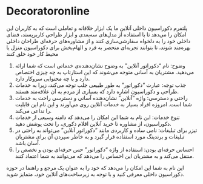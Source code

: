 # Decoratoronline
پلتفرم دکوراسیون داخلی آنلاین ما یک ابزار خلاقانه و تعاملی است که به کاربران این امکان را می‌دهد تا با استفاده از مدل‌های سه‌بعدی و ابزار طراحی کاربرپسند، فضای داخلی خود را به دلخواه سفارشی‌سازی کنند و از مشاوره‌های حرفه‌ای طراحان داخلی بهره‌مند شوند، تا بتوانند تجربه‌ای منحصر به فرد و الهام‌بخش برای دکوراسیون منزل یا محیط کار خود خلق کنند   

1.	وضوح: نام “دکوراتور آنلاین” به وضوح نشان‌دهنده‌ی خدماتی است که شما ارائه می‌دهید. مشتریان به آسانی متوجه می‌شوند که این استارتاپ به چه چیزی اختصاص دارد و با چه محتوایی سروکار دارد.
2.	جذب توجه: عبارت “دکوراتور” به طور طبیعی جلب توجه می‌کند، زیرا به خدمات طراحی و دکوراسیون اشاره دارد که بسیاری از مردم به آن علاقه‌مند هستند.
3.	راحتی و دسترسی: واژه “آنلاین” نشان‌دهنده آسانی و دسترسی راحت به خدمات شما است. امروزه افراد بسیار به خدمات آنلاین روی می‌آورند و این نام این قابلیت را تداعی می‌کند.
4.	تنوع خدمات: این نام به شما این امکان را می‌دهد که دامنه وسیعی از خدمات دکوراسیون، از مشاوره تا خرید آنلاین اقلام دکوری، را تحت پوشش دهید.
5.	تیزر برای تبلیغات: نامی ساده و کاربردی مانند “دکوراتور آنلاین” می‌تواند به راحتی در تبلیغات و برندینگ مورد استفاده قرار گیرد و به خاطر سپردن آن برای مشتریان آسان باشد.
6.	احساس حرفه‌ای بودن: استفاده از واژه “دکوراتور” حس حرفه‌ای بودن و تخصص را منتقل می‌کند و به مشتریان این احساس را می‌دهد که می‌توانند به شما اعتماد کنند.

این نام به شما این امکان را می‌دهد که خود را به عنوان یک مرجع و راهنما در حوزه دکوراسیون داخلی معرفی کنید و با توجه به زیرساخت‌های آنلاین خود، متمایز شوید.
